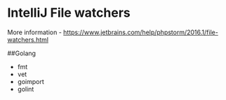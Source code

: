 # IntelliJ File watchers
More information - https://www.jetbrains.com/help/phpstorm/2016.1/file-watchers.html

##Golang
- fmt
- vet
- goimport
- golint
